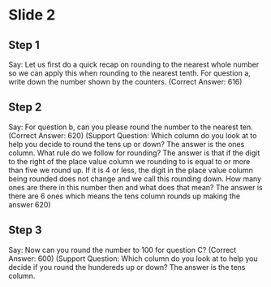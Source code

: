 # Slide 2

## Step 1

Say: Let us first do a quick recap on rounding to the nearest whole number so we can apply this when rounding to the nearest tenth. For question a, write down the number shown by the counters. (Correct Answer: 616)

## Step 2

Say: For question b, can you please round the number to the nearest ten. (Correct Answer: 620) (Support Question: Which column do you look at to help you decide to round the tens up or down? The answer is the ones column. What rule do we follow for rounding? The answer is that if the digit to the right of the place value column we rounding to is equal to or more than five we round up. If it is 4 or less, the digit in the place value column being rounded does not change and we call this rounding down. How many ones are there in this number then and what does that mean? The answer is there are 6 ones which means the tens column rounds up making the answer 620)

## Step 3

Say: Now can you round the number to 100 for question C? (Correct Answer: 600) (Support Question: Which column do you look at to help you decide if you round the hundereds up or down? The answer is the tens column.  
